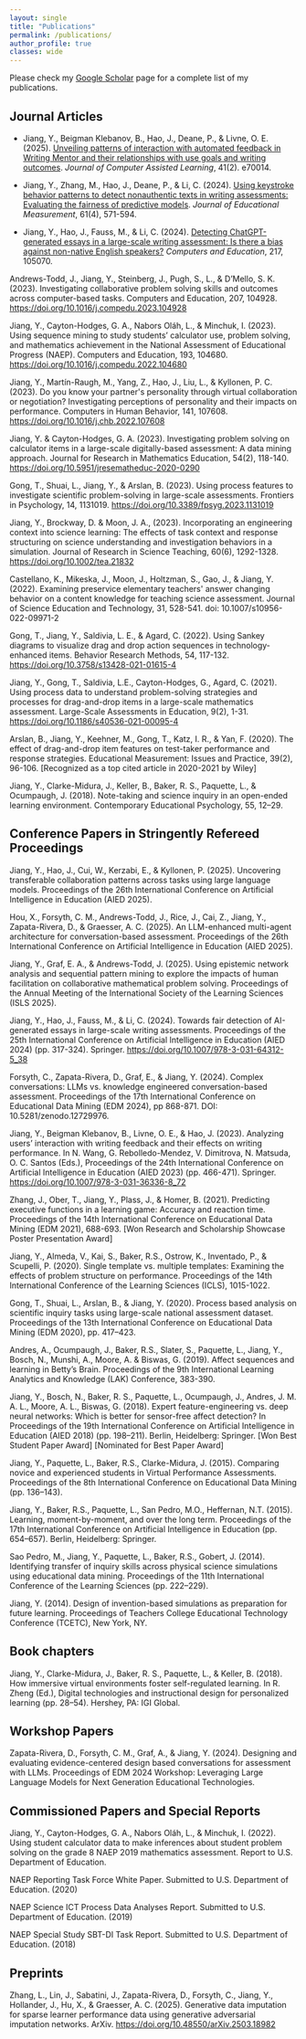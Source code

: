 ```yaml
---
layout: single
title: "Publications"
permalink: /publications/
author_profile: true
classes: wide
---
```


Please check my [Google Scholar](https://scholar.google.com/citations?user=MepRHRoAAAAJ&hl=en&oi=ao) page for a complete list of my publications.


## Journal Articles

- Jiang, Y., Beigman Klebanov, B., Hao, J., Deane, P., & Livne, O. E. (2025). [Unveiling patterns of interaction with automated feedback in Writing Mentor and their relationships with use goals and writing outcomes](https://doi.org/10.1111/jcal.70014). *Journal of Computer Assisted Learning*, 41(2). e70014.

- Jiang, Y., Zhang, M., Hao, J., Deane, P., & Li, C. (2024). [Using keystroke behavior patterns to detect nonauthentic texts in writing assessments: Evaluating the fairness of predictive models](https://doi.org/10.1111/jedm.12416). *Journal of Educational Measurement*, 61(4), 571-594. 

- Jiang, Y., Hao, J., Fauss, M., & Li, C. (2024). [Detecting ChatGPT-generated essays in a large-scale writing assessment: Is there a bias against non-native English speakers?](https://doi.org/10.1016/j.compedu.2024.105070) *Computers and Education*, 217, 105070.

Andrews-Todd, J., Jiang, Y., Steinberg, J., Pugh, S., L., & D’Mello, S. K. (2023). Investigating collaborative problem solving skills and outcomes across computer-based tasks. Computers and Education, 207, 104928. https://doi.org/10.1016/j.compedu.2023.104928

Jiang, Y., Cayton-Hodges, G. A., Nabors Oláh, L., & Minchuk, I. (2023). Using sequence mining to study students’ calculator use, problem solving, and mathematics achievement in the National Assessment of Educational Progress (NAEP). Computers and Education, 193, 104680. https://doi.org/10.1016/j.compedu.2022.104680

Jiang, Y., Martín-Raugh, M., Yang, Z., Hao, J., Liu, L., & Kyllonen, P. C. (2023). Do you know your partner's personality through virtual collaboration or negotiation? Investigating perceptions of personality and their impacts on performance. Computers in Human Behavior, 141, 107608. https://doi.org/10.1016/j.chb.2022.107608

Jiang, Y. & Cayton-Hodges, G. A. (2023). Investigating problem solving on calculator items in a large-scale digitally-based assessment: A data mining approach. Journal for Research in Mathematics Education, 54(2), 118-140. https://doi.org/10.5951/jresematheduc-2020-0290

Gong, T., Shuai, L., Jiang, Y., & Arslan, B. (2023). Using process features to investigate scientific problem-solving in large-scale assessments. Frontiers in Psychology, 14, 1131019. https://doi.org/10.3389/fpsyg.2023.1131019

Jiang, Y., Brockway, D. & Moon, J. A., (2023). Incorporating an engineering context into science learning: The effects of task context and response structuring on science understanding and investigation behaviors in a simulation. Journal of Research in Science Teaching, 60(6), 1292-1328. https://doi.org/10.1002/tea.21832

Castellano, K., Mikeska, J., Moon, J., Holtzman, S., Gao, J., & Jiang, Y. (2022). Examining preservice elementary teachers' answer changing behavior on a content knowledge for teaching science assessment. Journal of Science Education and Technology, 31, 528-541. doi: 10.1007/s10956-022-09971-2

Gong, T., Jiang, Y., Saldivia, L. E., & Agard, C. (2022). Using Sankey diagrams to visualize drag and drop action sequences in technology-enhanced items. Behavior Research Methods, 54, 117-132. https://doi.org/10.3758/s13428-021-01615-4

Jiang, Y., Gong, T., Saldivia, L.E., Cayton-Hodges, G., Agard, C. (2021). Using process data to understand problem-solving strategies and processes for drag-and-drop items in a large-scale mathematics assessment. Large-Scale Assessments in Education, 9(2), 1-31. https://doi.org/10.1186/s40536-021-00095-4

Arslan, B., Jiang, Y., Keehner, M., Gong, T., Katz, I. R., & Yan, F. (2020). The effect of drag-and-drop item features on test-taker performance and response strategies. Educational Measurement: Issues and Practice, 39(2), 96-106. [Recognized as a top cited article in 2020-2021 by Wiley]

Jiang, Y., Clarke-Midura, J., Keller, B., Baker, R. S., Paquette, L., & Ocumpaugh, J. (2018). Note-taking and science inquiry in an open-ended learning environment. Contemporary Educational Psychology, 55, 12–29.


## Conference Papers in Stringently Refereed Proceedings
Jiang, Y., Hao, J., Cui, W., Kerzabi, E., & Kyllonen, P. (2025). Uncovering transferable collaboration patterns across tasks using large language models. Proceedings of the 26th International Conference on Artificial Intelligence in Education (AIED 2025).

Hou, X., Forsyth, C. M., Andrews-Todd, J., Rice, J., Cai, Z., Jiang, Y., Zapata-Rivera, D., & Graesser, A. C. (2025). An LLM-enhanced multi-agent architecture for conversation-based assessment. Proceedings of the 26th International Conference on Artificial Intelligence in Education (AIED 2025).

Jiang, Y., Graf, E. A., & Andrews-Todd, J. (2025). Using epistemic network analysis and sequential pattern mining to explore the impacts of human facilitation on collaborative mathematical problem solving. Proceedings of the Annual Meeting of the International Society of the Learning Sciences (ISLS 2025).

Jiang, Y., Hao, J., Fauss, M., & Li, C. (2024). Towards fair detection of AI-generated essays in large-scale writing assessments. Proceedings of the 25th International Conference on Artificial Intelligence in Education (AIED 2024) (pp. 317-324). Springer. https://doi.org/10.1007/978-3-031-64312-5_38

Forsyth, C., Zapata-Rivera, D., Graf, E., & Jiang, Y. (2024). Complex conversations: LLMs vs. knowledge engineered conversation-based assessment. Proceedings of the 17th International Conference on Educational Data Mining (EDM 2024), pp 868-871. DOI: 10.5281/zenodo.12729976.

Jiang, Y., Beigman Klebanov, B., Livne, O. E., & Hao, J. (2023). Analyzing users’ interaction with writing feedback and their effects on writing performance. In N. Wang, G. Rebolledo-Mendez, V. Dimitrova, N. Matsuda, O. C. Santos (Eds.), Proceedings of the 24th International Conference on Artificial Intelligence in Education (AIED 2023) (pp. 466-471). Springer. https://doi.org/10.1007/978-3-031-36336-8_72

Zhang, J., Ober, T., Jiang, Y., Plass, J., & Homer, B. (2021). Predicting executive functions in a learning game: Accuracy and reaction time. Proceedings of the 14th International Conference on Educational Data Mining (EDM 2021), 688-693. [Won Research and Scholarship Showcase Poster Presentation Award]

Jiang, Y., Almeda, V., Kai, S., Baker, R.S., Ostrow, K., Inventado, P., & Scupelli, P. (2020). Single template vs. multiple templates: Examining the effects of problem structure on performance. Proceedings of the 14th International Conference of the Learning Sciences (ICLS), 1015-1022.

Gong, T., Shuai, L., Arslan, B., & Jiang, Y. (2020). Process based analysis on scientific inquiry tasks using large-scale national assessment dataset. Proceedings of the 13th International Conference on Educational Data Mining (EDM 2020), pp. 417–423.

Andres, A., Ocumpaugh, J., Baker, R.S., Slater, S., Paquette, L., Jiang, Y., Bosch, N., Munshi, A., Moore, A. & Biswas, G. (2019). Affect sequences and learning in Betty’s Brain. Proceedings of the 9th International Learning Analytics and Knowledge (LAK) Conference, 383-390.

Jiang, Y., Bosch, N., Baker, R. S., Paquette, L., Ocumpaugh, J., Andres, J. M. A. L., Moore, A. L., Biswas, G. (2018). Expert feature-engineering vs. deep neural networks: Which is better for sensor-free affect detection? In Proceedings of the 19th International Conference on Artificial Intelligence in Education (AIED 2018) (pp. 198–211). Berlin, Heidelberg: Springer. [Won Best Student Paper Award] [Nominated for Best Paper Award]

Jiang, Y., Paquette, L., Baker, R.S., Clarke-Midura, J. (2015). Comparing novice and experienced students in Virtual Performance Assessments. Proceedings of the 8th International Conference on Educational Data Mining (pp. 136–143).

Jiang, Y., Baker, R.S., Paquette, L., San Pedro, M.O., Heffernan, N.T. (2015). Learning, moment-by-moment, and over the long term. Proceedings of the 17th International Conference on Artificial Intelligence in Education (pp. 654–657). Berlin, Heidelberg: Springer.

Sao Pedro, M., Jiang, Y., Paquette, L., Baker, R.S., Gobert, J. (2014). Identifying transfer of inquiry skills across physical science simulations using educational data mining. Proceedings of the 11th International Conference of the Learning Sciences (pp. 222–229).

Jiang, Y. (2014). Design of invention-based simulations as preparation for future learning. Proceedings of Teachers College Educational Technology Conference (TCETC), New York, NY.


## Book chapters
Jiang, Y., Clarke-Midura, J., Baker, R. S., Paquette, L., & Keller, B. (2018). How immersive virtual environments foster self-regulated learning. In R. Zheng (Ed.), Digital technologies and instructional design for personalized learning (pp. 28–54). Hershey, PA: IGI Global.


## Workshop Papers
Zapata-Rivera, D., Forsyth, C. M., Graf, A., & Jiang, Y. (2024). Designing and evaluating evidence-centered design based conversations for assessment with LLMs. Proceedings of EDM 2024 Workshop: Leveraging Large Language Models for Next Generation Educational Technologies.

## Commissioned Papers and Special Reports
Jiang, Y., Cayton-Hodges, G. A., Nabors Oláh, L., & Minchuk, I. (2022). Using student calculator data to make inferences about student problem solving on the grade 8 NAEP 2019 mathematics assessment. Report to U.S. Department of Education.

NAEP Reporting Task Force White Paper. Submitted to U.S. Department of Education. (2020)

NAEP Science ICT Process Data Analyses Report. Submitted to U.S. Department of Education. (2019)

NAEP Special Study SBT-DI Task Report. Submitted to U.S. Department of Education. (2018)

## Preprints
Zhang, L., Lin, J., Sabatini, J., Zapata-Rivera, D., Forsyth, C., Jiang, Y., Hollander, J., Hu, X., & Graesser, A. C. (2025). Generative data imputation for sparse learner performance data using generative adversarial imputation networks. ArXiv. https://doi.org/10.48550/arXiv.2503.18982
